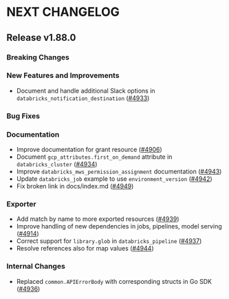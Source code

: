 # NEXT CHANGELOG

## Release v1.88.0

### Breaking Changes

### New Features and Improvements

* Document and handle additional Slack options in `databricks_notification_destination` ([#4933](https://github.com/databricks/terraform-provider-databricks/pull/4933))

### Bug Fixes

### Documentation

* Improve documentation for grant resource ([#4906](https://github.com/databricks/terraform-provider-databricks/pull/4935))
* Document `gcp_attributes.first_on_demand` attribute in `databricks_cluster` ([#4934](https://github.com/databricks/terraform-provider-databricks/pull/4934))
* Improve `databricks_mws_permission_assignment` documentation ([#4943](https://github.com/databricks/terraform-provider-databricks/pull/4943))
* Update `databricks_job` example to use `environment_version` ([#4942](https://github.com/databricks/terraform-provider-databricks/pull/4942))
* Fix broken link in docs/index.md ([#4949](https://github.com/databricks/terraform-provider-databricks/pull/4949))

### Exporter

* Add match by name to more exported resources ([#4939](https://github.com/databricks/terraform-provider-databricks/pull/4939))
* Improve handling of new dependencies in jobs, pipelines, model serving ([#4914](https://github.com/databricks/terraform-provider-databricks/pull/4914))
* Correct support for `library.glob` in `databricks_pipeline` ([#4937](https://github.com/databricks/terraform-provider-databricks/pull/4937))
* Resolve references also for map values ([#4944](https://github.com/databricks/terraform-provider-databricks/pull/4944))

### Internal Changes

* Replaced `common.APIErrorBody` with corresponding structs in Go SDK ([#4936](https://github.com/databricks/terraform-provider-databricks/pull/4936))
